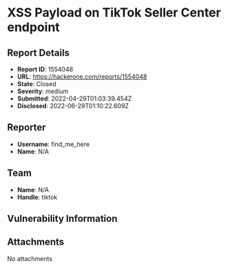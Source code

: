 # XSS Payload on TikTok Seller Center endpoint

## Report Details
- **Report ID**: 1554048
- **URL**: https://hackerone.com/reports/1554048
- **State**: Closed
- **Severity**: medium
- **Submitted**: 2022-04-29T01:03:39.454Z
- **Disclosed**: 2022-06-29T01:10:22.609Z

## Reporter
- **Username**: find_me_here
- **Name**: N/A

## Team
- **Name**: N/A
- **Handle**: tiktok

## Vulnerability Information


## Attachments
No attachments
